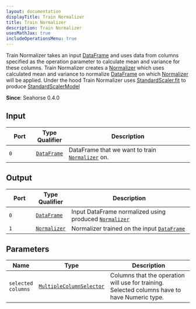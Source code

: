 ```yaml
---
layout: documentation
displayTitle: Train Normalizer
title: Train Normalizer
description: Train Normalizer
usesMathJax: true
includeOperationsMenu: true
---
```


Train Normalizer takes an input [DataFrame](../classes/dataframe.html) and
uses data from columns specified as the operation parameter to calculate mean and variance for these
columns. Train Normalizer creates a [Normalizer](../classes/normalizer.html)
which uses calculated mean and variance to normalize
[DataFrame](../classes/dataframe.html)
on which [Normalizer](../classes/normalizer.html) will be applied.
Under the hood Train Normalizer uses
[StandardScaler.fit](http://spark.apache.org/docs/latest/api/java/org/apache/spark/ml/feature/StandardScaler.html#fit(org.apache.spark.sql.DataFrame))
to produce [StandardScalerModel](http://spark.apache.org/docs/latest/api/java/org/apache/spark/ml/feature/StandardScalerModel.html)

**Since**: Seahorse 0.4.0

## Input

<table>
<thead>
<tr>
<th style="width:15%">Port</th>
<th style="width:15%">Type Qualifier</th>
<th style="width:70%">Description</th>
</tr>
</thead>
<tbody>
<tr>
<td><code>0</code></td>
<td><code><a href="../classes/dataframe.html">DataFrame</a></code></td>
<td>DataFrame that we want to train <code><a href="../classes/normalizer.html">Normalizer</a></code> on.</td>
</tr>
</tbody>
</table>

## Output

<table>
<thead>
<tr>
<th style="width:15%">Port</th>
<th style="width:15%">Type Qualifier</th>
<th style="width:70%">Description</th>
</tr>
</thead>
<tbody>
<tr>
<td><code>0</code></td>
<td><code><a href="../classes/dataframe.html">DataFrame</a></code></td>
<td>Input DataFrame normalized using produced <code><a href="../classes/normalizer.html">Normalizer</a></code></td>
</tr>
<tr>
<td><code>1</code></td>
<td><code><a href="../classes/normalizer.html">Normalizer</a></code></td>
<td>Normalizer trained on the input <code><a href="../classes/dataframe.html">DataFrame</a></code></td>
</tr>
</tbody>
</table>

## Parameters

<table class="table">
<thead>
<tr>
<th style="width:15%">Name</th>
<th style="width:15%">Type</th>
<th style="width:70%">Description</th>
</tr>
</thead>
<tbody>
<tr>
<td><code>selected columns</code></td>
<td><code><a href="../parameters.html#multiple_column_selector">MultipleColumnSelector</a></code></td>
<td>Columns that the operation will use for training. Selected columns have to have Numeric type.</td>
</tr>
</tbody>
</table>
